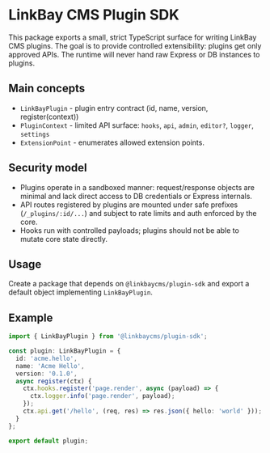 LinkBay CMS Plugin SDK
======================

This package exports a small, strict TypeScript surface for writing LinkBay CMS plugins. The
goal is to provide controlled extensibility: plugins get only approved APIs. The runtime will
never hand raw Express or DB instances to plugins.

Main concepts
-------------
- `LinkBayPlugin` - plugin entry contract (id, name, version, register(context))
- `PluginContext` - limited API surface: `hooks`, `api`, `admin`, `editor?`, `logger`, `settings`
- `ExtensionPoint` - enumerates allowed extension points.

Security model
--------------
- Plugins operate in a sandboxed manner: request/response objects are minimal and lack direct
  access to DB credentials or Express internals.
- API routes registered by plugins are mounted under safe prefixes (`/_plugins/:id/...`) and
  subject to rate limits and auth enforced by the core.
- Hooks run with controlled payloads; plugins should not be able to mutate core state directly.

Usage
-----
Create a package that depends on `@linkbaycms/plugin-sdk` and export a default object implementing
`LinkBayPlugin`.

Example
-------
```ts
import { LinkBayPlugin } from '@linkbaycms/plugin-sdk';

const plugin: LinkBayPlugin = {
  id: 'acme.hello',
  name: 'Acme Hello',
  version: '0.1.0',
  async register(ctx) {
    ctx.hooks.register('page.render', async (payload) => {
      ctx.logger.info('page.render', payload);
    });
    ctx.api.get('/hello', (req, res) => res.json({ hello: 'world' }));
  }
};

export default plugin;
```
